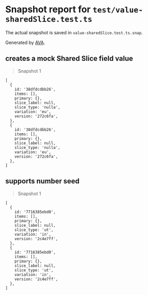 # Snapshot report for `test/value-sharedSlice.test.ts`

The actual snapshot is saved in `value-sharedSlice.test.ts.snap`.

Generated by [AVA](https://avajs.dev).

## creates a mock Shared Slice field value

> Snapshot 1

    [
      {
        id: '38dfdcdbb26',
        items: [],
        primary: {},
        slice_label: null,
        slice_type: 'nulla',
        variation: 'eu',
        version: '272c6fa',
      },
      {
        id: '38dfdcdbb26',
        items: [],
        primary: {},
        slice_label: null,
        slice_type: 'nulla',
        variation: 'eu',
        version: '272c6fa',
      },
    ]

## supports number seed

> Snapshot 1

    [
      {
        id: '7716385ebd0',
        items: [],
        primary: {},
        slice_label: null,
        slice_type: 'ut',
        variation: 'in',
        version: '2c4e7ff',
      },
      {
        id: '7716385ebd0',
        items: [],
        primary: {},
        slice_label: null,
        slice_type: 'ut',
        variation: 'in',
        version: '2c4e7ff',
      },
    ]
